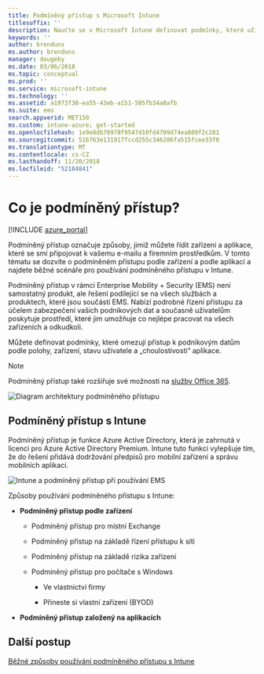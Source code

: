 ```yaml
---
title: Podmíněný přístup s Microsoft Intune
titlesuffix: ''
description: Naučte se v Microsoft Intune definovat podmínky, které uživatelé, zařízení a aplikace musí splnit, aby měli přístup k firemním prostředkům.
keywords: ''
author: brenduns
ms.author: brenduns
manager: dougeby
ms.date: 03/06/2018
ms.topic: conceptual
ms.prod: ''
ms.service: microsoft-intune
ms.technology: ''
ms.assetid: a1973f38-ea55-43eb-a151-505fb34a8afb
ms.suite: ems
search.appverid: MET150
ms.custom: intune-azure; get-started
ms.openlocfilehash: 1e9e8db76978f9547d10fd4709d74ea809f2c281
ms.sourcegitcommit: 51b763e131917fccd255c346286fa515fcee33f0
ms.translationtype: MT
ms.contentlocale: cs-CZ
ms.lasthandoff: 11/20/2018
ms.locfileid: "52184841"
---
```

# <a name="whats-conditional-access"></a>Co je podmíněný přístup?

[!INCLUDE [azure_portal](./includes/azure_portal.md)]

Podmíněný přístup označuje způsoby, jimiž můžete řídit zařízení a aplikace, které se smí připojovat k vašemu e-mailu a firemním prostředkům. V tomto tématu se dozvíte o podmíněném přístupu podle zařízení a podle aplikací a najdete běžné scénáře pro používání podmíněného přístupu v Intune.

Podmíněný přístup v rámci Enterprise Mobility + Security (EMS) není samostatný produkt, ale řešení podílející se na všech službách a produktech, které jsou součástí EMS. Nabízí podrobné řízení přístupu za účelem zabezpečení vašich podnikových dat a současně uživatelům poskytuje prostředí, které jim umožňuje co nejlépe pracovat na všech zařízeních a odkudkoli.

Můžete definovat podmínky, které omezují přístup k podnikovým datům podle polohy, zařízení, stavu uživatele a „choulostivosti“ aplikace.

> [!NOTE] 
> Podmíněný přístup také rozšiřuje své možnosti na [služby Office 365](https://blogs.technet.microsoft.com/wbaer/2017/02/17/conditional-access-policies-with-sharepoint-online-and-onedrive-for-business/).

![Diagram architektury podmíněného přístupu](./media/ca-diagram-1.png)

## <a name="conditional-access-with-intune"></a>Podmíněný přístup s Intune

Podmíněný přístup je funkce Azure Active Directory, která je zahrnutá v licenci pro Azure Active Directory Premium. Intune tuto funkci vylepšuje tím, že do řešení přidává dodržování předpisů pro mobilní zařízení a správu mobilních aplikací. 

![Intune a podmíněný přístup při používání EMS](./media/intune-with-ca-1.png)

Způsoby používání podmíněného přístupu s Intune:

-   **Podmíněný přístup podle zařízení**

    -   Podmíněný přístup pro místní Exchange

    -   Podmíněný přístup na základě řízení přístupu k síti

    -   Podmíněný přístup na základě rizika zařízení

    -   Podmíněný přístup pro počítače s Windows

        -   Ve vlastnictví firmy

        -   Přineste si vlastní zařízení (BYOD)

-   **Podmíněný přístup založený na aplikacích**

## <a name="next-steps"></a>Další postup

[Běžné způsoby používání podmíněného přístupu s Intune](conditional-access-intune-common-ways-use.md)
